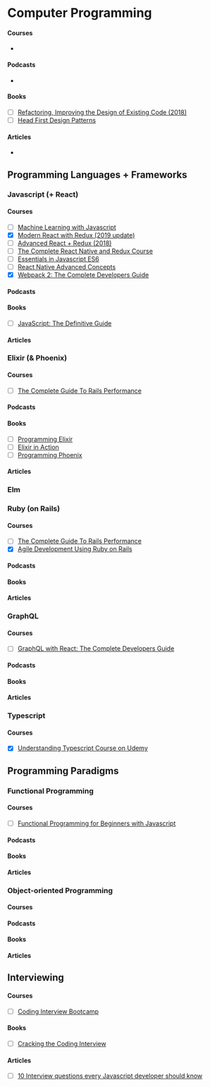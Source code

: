 
# Computer Programming

#### Courses

- [ ]()

#### Podcasts

- [ ]()

#### Books

- [ ] [Refactoring, Improving the Design of Existing Code (2018)](https://martinfowler.com/books/refactoring.html)
- [ ] [Head First Design Patterns](https://www.oreilly.com/library/view/head-first-design/0596007124/)

#### Articles

- [ ]()

## Programming Languages + Frameworks

### Javascript (+ React)

#### Courses

- [ ] [Machine Learning with Javascript](https://www.udemy.com/machine-learning-with-javascript/)
- [x] [Modern React with Redux (2019 update)](https://www.udemy.com/react-redux/)
- [ ] [Advanced React + Redux (2018)](https://www.udemy.com/react-redux-tutorial)
- [ ] [The Complete React Native and Redux Course](https://www.udemy.com/the-complete-react-native-and-redux-course)
- [ ] [Essentials in Javascript ES6](https://www.udemy.com/essentials-in-javascript-es6)
- [ ] [React Native Advanced Concepts](https://www.udemy.com/react-native-advanced/)
- [x] [Webpack 2: The Complete Developers Guide](https://www.udemy.com/webpack-2-the-complete-developers-guide)

#### Podcasts
#### Books

- [ ] [JavaScript: The Definitive Guide](https://www.oreilly.com/library/view/javascript-the-definitive/9781449393854/)

#### Articles

### Elixir (& Phoenix)

#### Courses

- [ ] [The Complete Guide To Rails Performance]()

#### Podcasts
#### Books

- [ ] [Programming Elixir](https://pragprog.com/book/elixir/programming-elixir)
- [ ] [Elixir in Action](https://www.manning.com/books/elixir-in-action)
- [ ] [Programming Phoenix](https://pragprog.com/book/phoenix14/programming-phoenix-1-4)

#### Articles

### Elm

### Ruby (on Rails)

#### Courses

- [ ] [The Complete Guide To Rails Performance](https://www.railsspeed.com/)
- [x] [Agile Development Using Ruby on Rails](https://www.edx.org/professional-certificate/agile-development-using-ruby-rails)

#### Podcasts
#### Books
#### Articles

### GraphQL

#### Courses

- [ ] [GraphQL with React: The Complete Developers Guide](https://www.udemy.com/graphql-with-react-course/)

#### Podcasts
#### Books
#### Articles

### Typescript

#### Courses

- [x]  [Understanding Typescript Course on Udemy](https://www.udemy.com/understanding-typescript/)

## Programming Paradigms

### Functional Programming

#### Courses

- [ ] [Functional Programming for Beginners with Javascript](https://www.udemy.com/functional-programming-for-beginners-with-javascript)

#### Podcasts
#### Books
#### Articles

### Object-oriented Programming

#### Courses
#### Podcasts
#### Books
#### Articles

## Interviewing

#### Courses

- [ ] [Coding Interview Bootcamp](https://www.udemy.com/coding-interview-bootcamp-algorithms-and-data-structure)

#### Books

- [ ] [Cracking the Coding Interview](http://www.gayle.com/books)

#### Articles

- [ ] [10 Interview questions every Javascript developer should know](https://medium.com/javascript-scene/10-interview-questions-every-javascript-developer-should-know-6fa6bdf5ad95)


